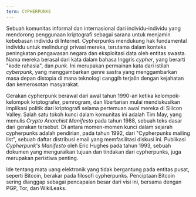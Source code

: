 ```yaml
---
term: CYPHERPUNKS
---
```


Sebuah komunitas informal dan internasional dari individu-individu yang mendorong penggunaan kriptografi sebagai sarana untuk menjamin kebebasan individu di Internet. Cypherpunks mendukung hak fundamental individu untuk melindungi privasi mereka, terutama dalam konteks peningkatan pengawasan negara dan eksploitasi data oleh entitas swasta. Nama mereka berasal dari kata dalam bahasa Inggris *cypher*, yang berarti "kode rahasia", dan *punk*. Ini merupakan permainan kata dari istilah *cyberpunk*, yang menggambarkan genre sastra yang menggambarkan masa depan distopia di mana teknologi canggih terjalin dengan kejahatan dan kemerosotan masyarakat.

Gerakan cypherpunk berawal dari awal tahun 1990-an ketika kelompok-kelompok kriptografer, pemrogram, dan libertarian mulai mendiskusikan implikasi politik dari kriptografi selama pertemuan awal mereka di Silicon Valley. Salah satu tokoh kunci dalam komunitas ini adalah Tim May, yang menulis *Crypto Anarchist Manifesto* pada tahun 1988, sebuah teks dasar dari gerakan tersebut. Di antara momen-momen kunci dalam sejarah cypherpunks adalah pendirian, pada tahun 1992, dari "Cypherpunks mailing list", sebuah daftar distribusi email yang memfasilitasi diskusi ini. Publikasi *Cypherpunk's Manifesto* oleh Eric Hughes pada tahun 1993, sebuah dokumen yang menguraikan tujuan dan tindakan dari cypherpunks, juga merupakan peristiwa penting.

Ide tentang mata uang elektronik yang tidak bergantung pada entitas pusat, seperti Bitcoin, berakar pada filosofi cypherpunks. Penciptaan Bitcoin sering dianggap sebagai pencapaian besar dari visi ini, bersama dengan PGP, Tor, dan WikiLeaks.
